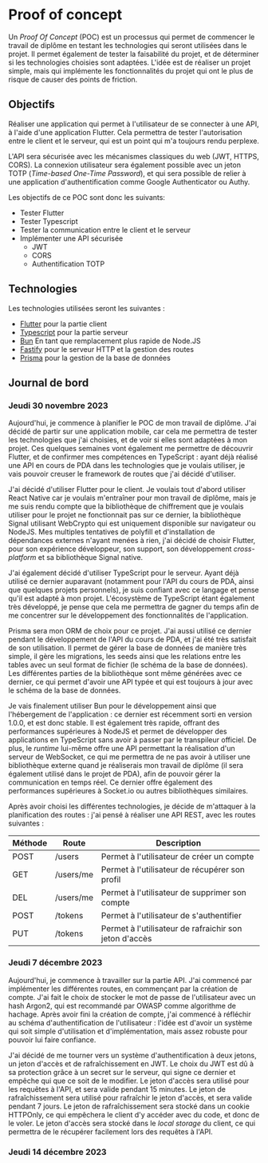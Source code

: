 # Proof of concept

Un *Proof Of Concept* (POC) est un processus qui permet de commencer le travail de diplôme en testant les technologies qui seront utilisées dans le projet. Il permet également de tester la faisabilité du projet, et de déterminer si les technologies choisies sont adaptées. L'idée est de réaliser un projet simple, mais qui implémente les fonctionnalités du projet qui ont le plus de risque de causer des points de friction.

## Objectifs

Réaliser une application qui permet à l'utilisateur de se connecter à une API, à l'aide d'une application Flutter. Cela permettra de tester l'autorisation entre le client et le serveur, qui est un point qui m'a toujours rendu perplexe.

L'API sera sécurisée avec les mécanismes classiques du web (JWT, HTTPS, CORS). La connexion utilisateur sera également possible avec un jeton TOTP (*Time-based One-Time Password*), et qui sera possible de relier à une application d'authentification comme Google Authenticator ou Authy.

Les objectifs de ce POC sont donc les suivants:

- Tester Flutter
- Tester Typescript
- Tester la communication entre le client et le serveur
- Implémenter une API sécurisée
  - JWT
  - CORS
  - Authentification TOTP

## Technologies

Les technologies utilisées seront les suivantes :

- [Flutter](https://flutter.dev/) pour la partie client
- [Typescript](https://www.typescriptlang.org/) pour la partie serveur
- [Bun](https://bun.sh) En tant que remplacement plus rapide de Node.JS
- [Fastify](https://fastify.dev/) pour le serveur HTTP et la gestion des routes
- [Prisma](https://www.prisma.io/) pour la gestion de la base de données
  
## Journal de bord

### Jeudi 30 novembre 2023

Aujourd'hui, je commence à planifier le POC de mon travail de diplôme. J'ai décidé de partir sur une application mobile, car cela me permettra de tester les technologies que j'ai choisies, et de voir si elles sont adaptées à mon projet.
Ces quelques semaines vont également me permettre de découvrir Flutter, et de confirmer mes compétences en TypeScript : ayant déjà réalisé une API en cours de PDA dans les technologies que je voulais utiliser, je vais pouvoir creuser le framework de routes que j'ai décidé d'utiliser.

J'ai décidé d'utiliser Flutter pour le client. Je voulais tout d'abord utiliser React Native car je voulais m'entraîner pour mon travail de diplôme, mais je me suis rendu compte que la bibliothèque de chiffrement que je voulais utiliser pour le projet ne fonctionnait pas sur ce dernier, la bibliothèque Signal utilisant WebCrypto qui est uniquement disponible sur navigateur ou NodeJS. Mes multiples tentatives de polyfill et d'installation de dépendances externes n'ayant menées à rien, j'ai décidé de choisir Flutter, pour son expérience développeur, son support, son développement *cross-platform* et sa bibliothèque Signal native.

J'ai également décidé d'utiliser TypeScript pour le serveur. Ayant déjà utilisé ce dernier auparavant (notamment pour l'API du cours de PDA, ainsi que quelques projets personnels), je suis confiant avec ce langage et pense qu'il est adapté à mon projet. L'écosystème de TypeScript étant également très développé, je pense que cela me permettra de gagner du temps afin de me concentrer sur le développement des fonctionnalités de l'application.

Prisma sera mon ORM de choix pour ce projet. J'ai aussi utilisé ce dernier pendant le développement de l'API du cours de PDA, et j'ai été très satisfait de son utilisation. Il permet de gérer la base de données de manière très simple, il gère les migrations, les seeds ainsi que les relations entre les tables avec un seul format de fichier (le schéma de la base de données). Les différentes parties de la bibliothèque sont même générées avec ce dernier, ce qui permet d'avoir une API typée et qui est toujours à jour avec le schéma de la base de données.

Je vais finalement utiliser Bun pour le développement ainsi que l'hébergement de l'application : ce dernier est récemment sorti en version 1.0.0, et est donc stable. Il est également très rapide, offrant des performances supérieures à NodeJS et permet de développer des applications en TypeScript sans avoir à passer par le transpileur officiel. De plus, le *runtime* lui-même offre une API permettant la réalisation d'un serveur de WebSocket, ce qui me permettra de ne pas avoir à utiliser une bibliothèque externe quand je réaliserais mon travail de diplôme (il sera également utilisé dans le projet de PDA), afin de pouvoir gérer la communication en temps réel. Ce dernier offre également des performances supérieures à Socket.io ou autres bibliothèques similaires.

Après avoir choisi les différentes technologies, je décide de m'attaquer à la planification des routes : j'ai pensé à réaliser une API REST, avec les routes suivantes :

| Méthode | Route     | Description                                            |
|---------|-----------|--------------------------------------------------------|
| POST    | /users    | Permet à l'utilisateur de créer un compte              |
| GET     | /users/me | Permet à l'utilisateur de récupérer son profil         |
| DEL     | /users/me | Permet à l'utilisateur de supprimer son compte         |
| POST    | /tokens   | Permet à l'utilisateur de s'authentifier               |
| PUT     | /tokens   | Permet à l'utilisateur de rafraichir son jeton d'accès |

### Jeudi 7 décembre 2023

Aujourd'hui, je commence à travailler sur la partie API. J'ai commencé par implémenter les différentes routes, en commençant par la création de compte. J'ai fait le choix de stocker le mot de passe de l'utilisateur avec un hash Argon2, qui est recommandé par OWASP comme algorithme de hachage. Après avoir fini la création de compte, j'ai commencé à réfléchir au schéma d'authentification de l'utilisateur : l'idée est d'avoir un système qui soit simple d'utilisation et d'implémentation, mais assez robuste pour pouvoir lui faire confiance.

J'ai décidé de me tourner vers un système d'authentification à deux jetons, un jeton d'accès et de rafraîchissement en JWT. Le choix du JWT est dû à sa protection grâce à un secret sur le serveur, qui signe ce dernier et empêche qui que ce soit de le modifier. Le jeton d'accès sera utilisé pour les requêtes à l'API, et sera valide pendant 15 minutes. Le jeton de rafraîchissement sera utilisé pour rafraîchir le jeton d'accès, et sera valide pendant 7 jours. Le jeton de rafraîchissement sera stocké dans un cookie HTTPOnly, ce qui empêchera le client d'y accéder avec du code, et donc de le voler. Le jeton d'accès sera stocké dans le *local storage* du client, ce qui permettra de le récupérer facilement lors des requêtes à l'API.

### Jeudi 14 décembre 2023
